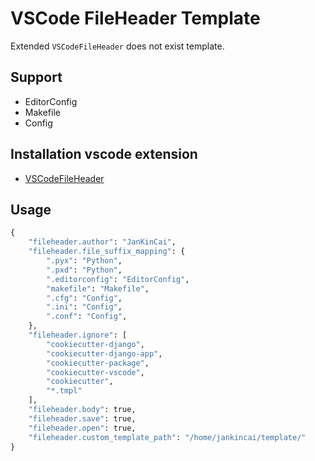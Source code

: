 # VSCode FileHeader Template

Extended ``VSCodeFileHeader`` does not exist template.

## Support

- EditorConfig
- Makefile
- Config

## Installation vscode extension

- [VSCodeFileHeader](https://github.com/caizhengxin/vscodefileheader)

## Usage

```python
{
    "fileheader.author": "JanKinCai",
    "fileheader.file_suffix_mapping": {
        ".pyx": "Python",
        ".pxd": "Python",
        ".editorconfig": "EditorConfig",
        "makefile": "Makefile",
        ".cfg": "Config",
        ".ini": "Config",
        ".conf": "Config",
    },
    "fileheader.ignore": [
        "cookiecutter-django",
        "cookiecutter-django-app",
        "cookiecutter-package",
        "cookiecutter-vscode",
        "cookiecutter",
        "*.tmpl"
    ],
    "fileheader.body": true,
    "fileheader.save": true,
    "fileheader.open": true,
    "fileheader.custom_template_path": "/home/jankincai/template/"
}
```
